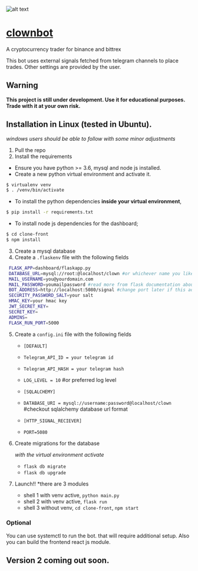 ![alt text](https://github.com/magnito2/clownbot/blob/master/clone-front/public/images/icon/clown.png "Clown Bot")

# [clownbot](http://server.sontran.us:8081/)
A cryptocurrency trader for binance and bittrex

This bot uses external signals fetched from telegram channels to place trades.
Other settings are provided by the user.

## Warning
**This project is still under development. Use it for educational purposes. Trade with it at your own risk.**

## Installation in Linux (tested in Ubuntu). 
*windows users should be able to follow with some minor adjustments*
1. Pull the repo
2. Install the requirements
  * Ensure you have python >= 3.6, mysql and node js installed.
  * Create a new python virtual environment and activate it. 
  ```bash
  $ virtualenv venv
  $ . /venv/bin/activate
  ```
  * To install the python dependencies **inside your virtual environment**,
  ```bash
  $ pip install -r requirements.txt
  ```
  * To install node js dependencies for the dashboard;
  ```bash
  $ cd clone-front
  $ npm install
  ```
3. Create a mysql database
4. Create a `.flaskenv` file with the following fields
 ```bash 
  FLASK_APP=dashboard/flaskapp.py
  DATABASE_URL=mysql://root:@localhost/clown #or whichever name you like
  MAIL_USERNAME=you@yourdomain.com
  MAIL_PASSWORD=youmailpassword #read more from flask documentation about email support
  BOT_ADDRESS=http://localhost:5080/signal #change port later if this address is in use
  SECURITY_PASSWORD_SALT=your salt
  HMAC_KEY=your hmac key
  JWT_SECRET_KEY=
  SECRET_KEY=
  ADMINS=
  FLASK_RUN_PORT=5000
  ```
5. Create a `config.ini` file with the following fields
    * `[DEFAULT]`
    * `Telegram_API_ID = your telegram id`
    * `Telegram_API_HASH = your telegram hash`
    * `LOG_LEVEL = 10` #or preferred log level

    * `[SQLALCHEMY]`
    * `DATABASE_URI = mysql://username:password@localhost/clown` #checkout sqlalchemy database url format

    * `[HTTP_SIGNAL_RECIEVER]`
    * `PORT=5080`
    
6.  Create migrations for the database

    *with the virtual environment activate*
    * `flask db migrate`
    * `flask db upgrade`
7. Launch!! 
    *there are 3 modules
    * shell 1 with venv active, `python main.py`
    * shell 2 with venv active,  `flask run`
    * shell 3 without venv, `cd clone-front`, `npm start`
    
### Optional

You can use systemctl to run the bot. that will require additional setup. Also you can build the frontend react js module.

## Version 2 coming out soon.
